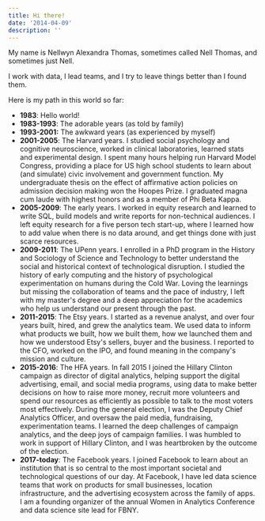 ```yaml
---
title: Hi there!
date: '2014-04-09'
description: ''
---
```

My name is Nellwyn Alexandra Thomas, sometimes called Nell Thomas, and sometimes just Nell. 

I work with data, I lead teams, and I try to leave things better than I found them.

Here is my path in this world so far:  

* **1983**: Hello world!
* **1983-1993**: The adorable years (as told by family)
* **1993-2001:** The awkward years (as experienced by myself)
* **2001-2005**: The Harvard years. I studied social psychology and cognitive neuroscience, worked in clinical laboratories, learned stats and experimental design. I spent many hours helping run Harvard Model Congress, providing a place for US high school students to learn about (and simulate) civic involvement and government function. My undergraduate thesis on the effect of affirmative action policies on admission decision making won the Hoopes Prize. I graduated magna cum laude with highest honors and as a member of Phi Beta Kappa. 
* **2005-2009**: The early years. I worked in equity research and learned to write SQL, build models and write reports for non-technical audiences. I left equity research for a five person tech start-up, where I learned how to add value when there is no data around, and get things done with just scarce resources. 
* **2009-2011**: The UPenn years. I enrolled in a PhD program in the History and Sociology of Science and Technology to better understand the social and historical context of technological disruption. I studied the history of early computing and the history of psychological experimentation on humans during the Cold War. Loving the learnings but missing the collaboration of teams and the pace of industry, I left with my master's degree and a deep appreciation for the academics who help us understand our present through the past.
* **2011-2015**: The Etsy years. I started as a revenue analyst, and over four years built, hired, and grew the analytics team. We used data to inform what products we built, how we built them, how we launched them and how we understood Etsy's sellers, buyer and the business. I reported to the CFO, worked on the IPO, and found meaning in the company's mission and culture.
* **2015-2016**: The HFA years. In fall 2015 I joined the Hillary Clinton campaign as director of digital analytics, helping support the digital advertising, email, and social media programs, using data to make better decisions on how to raise more money, recruit more volunteers and spend our resources as efficiently as possible to talk to the most voters most effectively. During the general election, I was the Deputy Chief Analytics Officer, and oversaw the paid media, fundraising, experimentation teams. I learned the deep challenges of campaign analytics, and the deep joys of campaign families. I was humbled to work in support of Hillary Clinton, and I was heartbroken by the outcome of the election. 
* **2017-today**: The Facebook years. I joined Facebook to learn about an institution that is so central to the most important societal and technological  questions of our day. At Facebook, I have led data science teams that work on products for small businesses, location infrastructure, and the advertising ecosystem across the family of apps. I am a founding organizer of the annual Women in Analytics Conference and data science site lead for FBNY.
